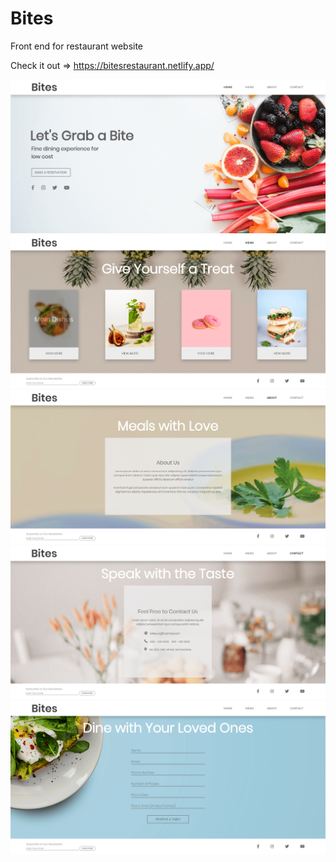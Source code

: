 # Bites

Front end for restaurant website

Check it out => https://bitesrestaurant.netlify.app/

![](./previews/landing.png)
![](./previews/menu.png)
![](./previews/about.png)
![](./previews/contact.png)
![](./previews/reservation.png)
